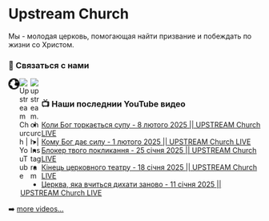 # Upstream Church

Мы - молодая церковь, помогающая найти призвание и побеждать по жизни со Христом.

### 👥 Связаться с нами

[<img align="left" alt="upstream.life" width="22px" src="https://raw.githubusercontent.com/iconic/open-iconic/master/svg/globe.svg" />][website]
[<img align="left" alt="UpstreamChurch | YouTube" width="22px" src="https://cdn.jsdelivr.net/npm/simple-icons@v3/icons/youtube.svg" />][youtube]
[<img align="left" alt="upstream.church | Instagram" width="22px" src="https://cdn.jsdelivr.net/npm/simple-icons@v3/icons/instagram.svg" />][instagram]

<br />

### 📺 Наши последнии YouTube видео
<!-- YOUTUBE:START -->
- [Коли Бог торкається супу - 8 лютого 2025 || UPSTREAM Church LIVE](https://www.youtube.com/watch?v=Ex-mZNnaOOU)
- [Кому Бог дає силу - 1 лютого 2025 || UPSTREAM Church LIVE](https://www.youtube.com/watch?v=fpzauGL2XAc)
- [Блокер твого покликання - 25 січня 2025 || UPSTREAM Church LIVE](https://www.youtube.com/watch?v=bj0Msg2-ua4)
- [Кінець церковного театру - 18 січня 2025 || UPSTREAM Church LIVE](https://www.youtube.com/watch?v=55p85bb-gm0)
- [Церква, яка вчиться дихати заново - 11 січня 2025 || UPSTREAM Church LIVE](https://www.youtube.com/watch?v=BgvHLGfxP7g)
<!-- YOUTUBE:END -->

➡️ [more videos...](https://youtube.com/UpstreamChurch)

[website]: https://upstream.life/
[youtube]: https://youtube.com/UpstreamChurch
[instagram]: https://www.instagram.com/upstream.church
